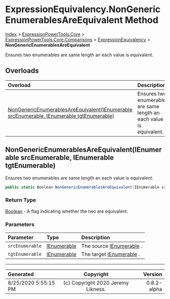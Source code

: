 ﻿# ExpressionEquivalency.NonGenericEnumerablesAreEquivalent Method

[Index](../index.md) > [ExpressionPowerTools.Core](ExpressionPowerTools.Core.a.md) > [ExpressionPowerTools.Core.Comparisons](ExpressionPowerTools.Core.Comparisons.n.md) > [ExpressionEquivalency](ExpressionPowerTools.Core.Comparisons.ExpressionEquivalency.cs.md) > **NonGenericEnumerablesAreEquivalent**

Ensures two enumerables are same length an each value is equivalent.

## Overloads

| Overload | Description |
| :-- | :-- |
| [NonGenericEnumerablesAreEquivalent(IEnumerable srcEnumerable, IEnumerable tgtEnumerable)](#nongenericenumerablesareequivalentienumerable-srcenumerable-ienumerable-tgtenumerable) | Ensures two enumerables are same length an each value is equivalent. |
## NonGenericEnumerablesAreEquivalent(IEnumerable srcEnumerable, IEnumerable tgtEnumerable)

Ensures two enumerables are same length an each value is equivalent.

```csharp
public static Boolean NonGenericEnumerablesAreEquivalent(IEnumerable srcEnumerable, IEnumerable tgtEnumerable)
```

### Return Type

 [Boolean](https://docs.microsoft.com/dotnet/api/system.boolean)  - A flag indicating whether the two are equivalent.

### Parameters

| Parameter | Type | Description |
| :-- | :-- | :-- |
| `srcEnumerable` | [IEnumerable](https://docs.microsoft.com/dotnet/api/system.collections.ienumerable) | The source [IEnumerable](https://docs.microsoft.com/dotnet/api/system.collections.ienumerable) . |
| `tgtEnumerable` | [IEnumerable](https://docs.microsoft.com/dotnet/api/system.collections.ienumerable) | The target [IEnumerable](https://docs.microsoft.com/dotnet/api/system.collections.ienumerable) . |



---

| Generated | Copyright | Version |
| :-- | :-: | --: |
| 8/25/2020 5:55:15 PM | (c) Copyright 2020 Jeremy Likness. | 0.8.2-alpha |
